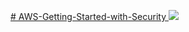 <p align="left">
  <a href="https://skillicons.dev">
    # AWS-Getting-Started-with-Security <img src="https://skillicons.dev/icons?i=aws" />
  </a>
</p>
